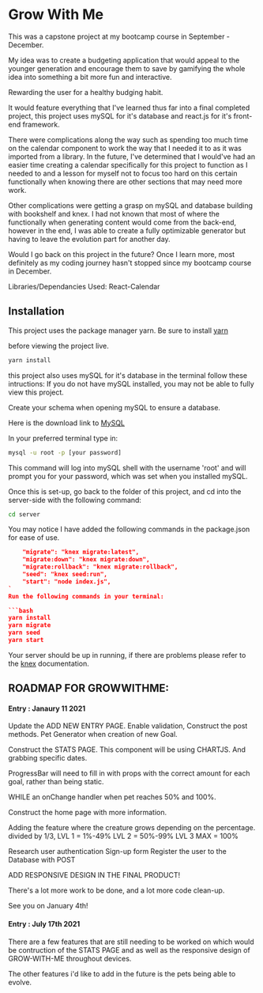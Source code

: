 # Grow With Me

This was a capstone project at my bootcamp course in September - December. 

My idea was to create a budgeting application that would appeal to the younger generation and encourage them to save by gamifying the whole idea into something a bit more fun and interactive. 

Rewarding the user for a healthy budging habit. 
 
It would feature everything that I've learned thus far into a final completed project, this project uses mySQL for it's database and react.js for it's front-end framework.
 
There were complications along the way such as spending too much time on the calendar component to work the way that I needed it to as it was imported from a library.
In the future, I've determined that I would've had an easier time creating a calendar specifically for this project to function as I needed to and a lesson for myself not to focus too hard on this certain functionally when knowing there are other sections that may need more work. 
 
Other complications were getting a grasp on mySQL and database building with bookshelf and knex. I had not known that most of where the functionally when generating content would come from the back-end, however in the end, I was able to create a fully optimizable generator but having to leave the evolution part for another day. 


Would I go back on this project in the future? 
Once I learn more, most definitely as my coding journey hasn't stopped since my bootcamp course in December. 

Libraries/Dependancies Used: 
React-Calendar

## Installation
This project uses the package manager yarn.
Be sure to install [yarn](https://yarnpkg.com/)

before viewing the project live.

```bash
yarn install 
```

this project also uses mySQL for it's database in the terminal follow these intructions:
If you do not have mySQL installed, you may not be able to fully view this project.

Create your schema when opening mySQL to ensure a database. 

Here is the download link to [MySQL](https://www.mysql.com/downloads/)

In your preferred terminal type in:

```bash
mysql -u root -p [your password]
```
This command will log into mySQL shell with the username 'root' and will prompt you for your password, which was set when you installed mySQL. 

Once this is set-up, go back to the folder of this project, and cd into the server-side with the following command:

```bash
cd server
```

You may notice I have added the following commands in the package.json for ease of use. 

```json
    "migrate": "knex migrate:latest",
    "migrate:down": "knex migrate:down",
    "migrate:rollback": "knex migrate:rollback",
    "seed": "knex seed:run",
    "start": "node index.js",
`
Run the following commands in your terminal: 

```bash
yarn install
yarn migrate
yarn seed
yarn start
```

Your server should be up in running, if there are problems please refer to the [knex](https://knexjs.org/) documentation. 

## ROADMAP FOR GROWWITHME: 

#### Entry : Janaury 11 2021

Update the ADD NEW ENTRY PAGE.
Enable validation, 
Construct the post methods. 
Pet Generator when creation of new Goal.

Construct the STATS PAGE. 
This component will be using CHARTJS.
And grabbing specific dates.

ProgressBar will need to fill in with props with the correct amount for each goal, rather than being static.

WHILE an onChange handler when pet reaches 50% and 100%. 

Construct the home page with more information.


Adding the feature where the creature grows depending on the percentage.
divided by 1/3, 
LVL 1 = 1%-49%
LVL 2 = 50%-99% 
LVL 3 MAX = 100%  

Research user authentication 
Sign-up form
Register the user to the Database with POST

ADD RESPONSIVE DESIGN IN THE FINAL PRODUCT!

There's a lot more work to be done, and a lot more code clean-up. 

See you on January 4th!

#### Entry : July 17th 2021

There are a few features that are still needing to be worked on which would be contruction of the STATS PAGE and as well as the responsive design of GROW-WITH-ME throughout devices.

The other features i'd like to add in the future is the pets being able to evolve. 